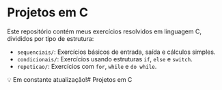 # Projetos em C

Este repositório contém meus exercícios resolvidos em linguagem C, divididos por tipo de estrutura:

- `sequenciais/`: Exercícios básicos de entrada, saída e cálculos simples.
- `condicionais/`: Exercícios usando estruturas `if`, `else` e `switch`.
- `repeticao/`: Exercícios com `for`, `while` e `do while`.

💡 Em constante atualização!# Projetos em C
